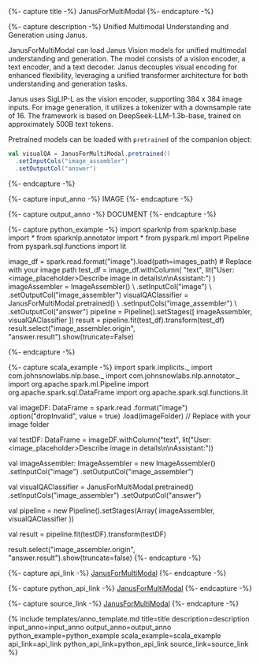 {%- capture title -%}
JanusForMultiModal
{%- endcapture -%}

{%- capture description -%}
Unified Multimodal Understanding and Generation using Janus.

JanusForMultiModal can load Janus Vision models for unified multimodal understanding and generation.
The model consists of a vision encoder, a text encoder, and a text decoder. Janus decouples visual encoding for enhanced flexibility, leveraging a unified transformer architecture for both understanding and generation tasks.

Janus uses SigLIP-L as the vision encoder, supporting 384 x 384 image inputs. For image generation, it utilizes a tokenizer with a downsample rate of 16. The framework is based on DeepSeek-LLM-1.3b-base, trained on approximately 500B text tokens.

Pretrained models can be loaded with `pretrained` of the companion object:

```scala
val visualQA = JanusForMultiModal.pretrained()
  .setInputCols("image_assembler")
  .setOutputCol("answer")
```
{%- endcapture -%}

{%- capture input_anno -%}
IMAGE
{%- endcapture -%}

{%- capture output_anno -%}
DOCUMENT
{%- endcapture -%}

{%- capture python_example -%}
import sparknlp
from sparknlp.base import *
from sparknlp.annotator import *
from pyspark.ml import Pipeline
from pyspark.sql.functions import lit

image_df = spark.read.format("image").load(path=images_path) # Replace with your image path
test_df = image_df.withColumn(
    "text",
    lit("User: <image_placeholder>Describe image in details\n\nAssistant:")
)
imageAssembler = ImageAssembler() \\
    .setInputCol("image") \\
    .setOutputCol("image_assembler")
visualQAClassifier = JanusForMultiModal.pretrained() \\
    .setInputCols("image_assembler") \\
    .setOutputCol("answer")
pipeline = Pipeline().setStages([
    imageAssembler,
    visualQAClassifier
])
result = pipeline.fit(test_df).transform(test_df)
result.select("image_assembler.origin", "answer.result").show(truncate=False)

{%- endcapture -%}

{%- capture scala_example -%}
import spark.implicits._
import com.johnsnowlabs.nlp.base._
import com.johnsnowlabs.nlp.annotator._
import org.apache.spark.ml.Pipeline
import org.apache.spark.sql.DataFrame
import org.apache.spark.sql.functions.lit

val imageDF: DataFrame = spark.read
  .format("image")
  .option("dropInvalid", value = true)
  .load(imageFolder) // Replace with your image folder

val testDF: DataFrame = imageDF.withColumn("text", lit("User: <image_placeholder>Describe image in details\n\nAssistant:"))

val imageAssembler: ImageAssembler = new ImageAssembler()
   .setInputCol("image")
   .setOutputCol("image_assembler")

val visualQAClassifier = JanusForMultiModal.pretrained()
   .setInputCols("image_assembler")
   .setOutputCol("answer")

val pipeline = new Pipeline().setStages(Array(
  imageAssembler,
  visualQAClassifier
))

val result = pipeline.fit(testDF).transform(testDF)

result.select("image_assembler.origin", "answer.result").show(truncate=false)
{%- endcapture -%}

{%- capture api_link -%}
[JanusForMultiModal](/api/com/johnsnowlabs/nlp/annotators/cv/JanusForMultiModal)
{%- endcapture -%}

{%- capture python_api_link -%}
[JanusForMultiModal](/api/python/reference/autosummary/sparknlp/annotator/cv/janus_for_multimodal/index.html#sparknlp.annotator.cv.janus_for_multimodal.JanusForMultiModal)
{%- endcapture -%}

{%- capture source_link -%}
[JanusForMultiModal](https://github.com/JohnSnowLabs/spark-nlp/tree/master/src/main/scala/com/johnsnowlabs/nlp/annotators/cv/JanusForMultiModal.scala)
{%- endcapture -%}

{% include templates/anno_template.md
title=title
description=description
input_anno=input_anno
output_anno=output_anno
python_example=python_example
scala_example=scala_example
api_link=api_link
python_api_link=python_api_link
source_link=source_link
%}
